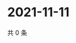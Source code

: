 # 2021-11-11

共 0 条

<!-- BEGIN WEIBO -->
<!-- 最后更新时间 Thu Nov 11 2021 10:30:09 GMT+0800 (China Standard Time) -->

<!-- END WEIBO -->
